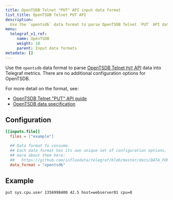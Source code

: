 ```yaml
---
title: OpenTSDB Telnet "PUT" API input data format
list_title: OpenTSDB Telnet PUT API
description: 
  Use the `opentsdb` data format to parse OpenTSDB Telnet `PUT` API data into Telegraf metrics.
menu:
  telegraf_v1_ref:
     name: OpenTSDB
     weight: 10
     parent: Input data formats
metadata: []
---
```


Use the `opentsdb` data format to parse [OpenTSDB Telnet `PUT` API](http://opentsdb.net/docs/build/html/api_telnet/put.html) data into
Telegraf metrics. There are no additional configuration options for OpenTSDB.

For more detail on the format, see:

- [OpenTSDB Telnet "PUT" API guide](http://opentsdb.net/docs/build/html/api_telnet/put.html)
- [OpenTSDB data specification](http://opentsdb.net/docs/build/html/user_guide/writing/index.html#data-specification)

## Configuration

```toml
[[inputs.file]]
  files = ["example"]

  ## Data format to consume.
  ## Each data format has its own unique set of configuration options, read
  ## more about them here:
  ##   https://github.com/influxdata/telegraf/blob/master/docs/DATA_FORMATS_INPUT.md
  data_format = "opentsdb"
```

## Example

```opentsdb
put sys.cpu.user 1356998400 42.5 host=webserver01 cpu=0
```
